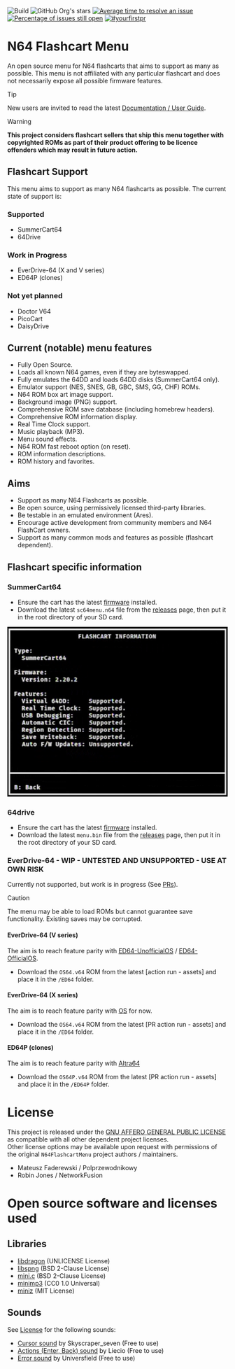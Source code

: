 ![Build](https://github.com/polprzewodnikowy/N64FlashcartMenu/actions/workflows/build.yml/badge.svg)
![GitHub Org's stars](https://img.shields.io/github/stars/Polprzewodnikowy/N64FlashcartMenu)
[![Average time to resolve an issue](http://isitmaintained.com/badge/resolution/Polprzewodnikowy/N64FlashcartMenu.svg)](http://isitmaintained.com/project/Polprzewodnikowy/N64FlashcartMenu "Average time to resolve an issue")
[![Percentage of issues still open](http://isitmaintained.com/badge/open/Polprzewodnikowy/N64FlashcartMenu.svg)](http://isitmaintained.com/project/Polprzewodnikowy/N64FlashcartMenu "Percentage of issues still open")
[![#yourfirstpr](https://img.shields.io/badge/first--timers--only-friendly-blue.svg)](https://github.com/Polprzewodnikowy/N64FlashcartMenu/blob/main/CONTRIBUTING.md)

# N64 Flashcart Menu
An open source menu for N64 flashcarts that aims to support as many as possible. This menu is not affiliated with any particular flashcart and does not necessarily expose all possible firmware features.

> [!TIP]
> New users are invited to read the latest [Documentation / User Guide](./docs/00_index.md).

> [!WARNING]
> **This project considers flashcart sellers that ship this menu together with copyrighted ROMs as part of their product offering to be licence offenders which may result in future action.**  

## Flashcart Support
This menu aims to support as many N64 flashcarts as possible. The current state of support is:

### Supported
* SummerCart64
* 64Drive

### Work in Progress
* EverDrive-64 (X and V series)
* ED64P (clones)

### Not yet planned
* Doctor V64
* PicoCart
* DaisyDrive


## Current (notable) menu features
* Fully Open Source.
* Loads all known N64 games, even if they are byteswapped.
* Fully emulates the 64DD and loads 64DD disks (SummerCart64 only).
* Emulator support (NES, SNES, GB, GBC, SMS, GG, CHF) ROMs.
* N64 ROM box art image support.
* Background image (PNG) support.
* Comprehensive ROM save database (including homebrew headers).
* Comprehensive ROM information display.
* Real Time Clock support.
* Music playback (MP3).
* Menu sound effects.
* N64 ROM fast reboot option (on reset).
* ROM information descriptions.
* ROM history and favorites.


## Aims
* Support as many N64 Flashcarts as possible.
* Be open source, using permissively licensed third-party libraries.
* Be testable in an emulated environment (Ares).
* Encourage active development from community members and N64 FlashCart owners.
* Support as many common mods and features as possible (flashcart dependent).


## Flashcart specific information

### SummerCart64
* Ensure the cart has the latest [firmware](https://github.com/Polprzewodnikowy/SummerCart64/releases/latest) installed.
* Download the latest `sc64menu.n64` file from the [releases](https://github.com/Polprzewodnikowy/N64FlashcartMenu/releases/) page, then put it in the root directory of your SD card.

![SC64 flashcart information](./docs/images/sc64-flashcart-information.png "example SC64 flashcart information")


### 64drive
* Ensure the cart has the latest [firmware](https://64drive.retroactive.be/support.php) installed.
* Download the latest `menu.bin` file from the [releases](https://github.com/Polprzewodnikowy/N64FlashcartMenu/releases/) page, then put it in the root directory of your SD card.


### EverDrive-64 - WIP - UNTESTED AND UNSUPPORTED - USE AT OWN RISK
Currently not supported, but work is in progress (See [PRs](https://github.com/Polprzewodnikowy/N64FlashcartMenu/pulls)).
> [!CAUTION]
> The menu may be able to load ROMs but cannot guarantee save functionality. Existing saves may be corrupted.

#### EverDrive-64 (V series)
The aim is to reach feature parity with [ED64-UnofficialOS](https://github.com/n64-tools/ED64-UnofficialOS-binaries) / [ED64-OfficialOS](https://krikzz.com/pub/support/everdrive-64/v2x-v3x/os-bin/).

* Download the `OS64.v64` ROM from the latest [action run - assets] and place it in the `/ED64` folder.

#### EverDrive-64 (X series)
The aim is to reach feature parity with [OS](https://krikzz.com/pub/support/everdrive-64/x-series/OS/) for now.

* Download the `OS64.v64` ROM from the latest [PR action run - assets] and place it in the `/ED64` folder.

#### ED64P (clones)
The aim is to reach feature parity with [Altra64](https://github.com/networkfusion/altra64)

* Download the `OS64P.v64` ROM from the latest [PR action run - assets] and place it in the `/ED64P` folder.


# License
This project is released under the [GNU AFFERO GENERAL PUBLIC LICENSE](LICENSE.md) as compatible with all other dependent project licenses.  
Other license options may be available upon request with permissions of the original `N64FlashcartMenu` project authors / maintainers.  
* Mateusz Faderewski / Polprzewodnikowy
* Robin Jones / NetworkFusion

# Open source software and licenses used
## Libraries
* [libdragon](https://github.com/DragonMinded/libdragon/tree/preview) (UNLICENSE License)
* [libspng](https://github.com/randy408/libspng) (BSD 2-Clause License)
* [mini.c](https://github.com/univrsal/mini.c) (BSD 2-Clause License)
* [minimp3](https://github.com/lieff/minimp3) (CC0 1.0 Universal)
* [miniz](https://github.com/richgel999/miniz) (MIT License)

## Sounds
See [License](https://pixabay.com/en/service/license-summary/) for the following sounds:
* [Cursor sound](https://pixabay.com/en/sound-effects/click-buttons-ui-menu-sounds-effects-button-7-203601/) by Skyscraper_seven (Free to use)
* [Actions (Enter, Back) sound](https://pixabay.com/en/sound-effects/menu-button-user-interface-pack-190041/) by Liecio (Free to use)
* [Error sound](https://pixabay.com/en/sound-effects/error-call-to-attention-129258/) by Universfield (Free to use)
